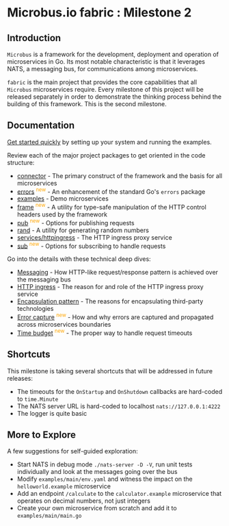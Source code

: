 # Microbus.io fabric : Milestone 2

## Introduction

`Microbus` is a framework for the development, deployment and operation of microservices in Go. Its most notable characteristic is that it leverages NATS, a messaging bus, for communications among microservices.

`fabric` is the main project that provides the core capabilities that all `Microbus` microservices require. Every milestone of this project will be released separately in order to demonstrate the thinking process behind the building of this framework. This is the second milestone.

## Documentation

[Get started quickly](docs/quick-start.md) by setting up your system and running the examples.

Review each of the major project packages to get oriented in the code structure:

* [connector](docs/structure/connector.md) - The primary construct of the framework and the basis for all microservices
* [errors](docs/structure/errors.md) <sup style="color:orange">new</sup> - An enhancement of the standard Go's `errors` package 
* [examples](docs/structure/examples.md) - Demo microservices 
* [frame](docs/structure/frame.md) <sup style="color:orange">new</sup> - A utility for type-safe manipulation of the HTTP control headers used by the framework
* [pub](docs/structure/pub.mdd) <sup style="color:orange">new</sup> - Options for publishing requests
* [rand](docs/structure/rand.mdd) - A utility for generating random numbers
* [services/httpingress](docs/structure/services-httpingress.md) - The HTTP ingress proxy service
* [sub](docs/structure/sub.mdd) <sup style="color:orange">new</sup> - Options for subscribing to handle requests

Go into the details with these technical deep dives:

* [Messaging](docs/tech/messaging.md) - How HTTP-like request/response pattern is achieved over the messaging bus
* [HTTP ingress](docs/tech/httpingress.md) - The reason for and role of the HTTP ingress proxy service
* [Encapsulation pattern](docs/tech/encapsulation.md) - The reasons for encapsulating third-party technologies
* [Error capture](docs/tech/errorcapture.md) <sup style="color:orange">new</sup> - How and why errors are captured and propagated across microservices boundaries
* [Time budget](docs/tech/timebudget.md) <sup style="color:orange">new</sup> - The proper way to handle request timeouts

## Shortcuts

This milestone is taking several shortcuts that will be addressed in future releases:

* The timeouts for the `OnStartup` and `OnShutdown` callbacks are hard-coded to `time.Minute`
* The NATS server URL is hard-coded to localhost `nats://127.0.0.1:4222`
* The logger is quite basic

## More to Explore

A few suggestions for self-guided exploration:

* Start NATS in debug mode `./nats-server -D -V`, run unit tests individually and look at the messages going over the bus
* Modify `examples/main/env.yaml` and witness the impact on the `helloworld.example` microservice
* Add an endpoint `/calculate` to the `calculator.example` microservice that operates on decimal numbers, not just integers
* Create your own microservice from scratch and add it to `examples/main/main.go`

